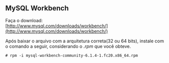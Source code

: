 MySQL Workbench
---

Faça o download:       
[http://www.mysql.com/downloads/workbench/](http://www.mysql.com/downloads/workbench/)


Após baixar o arquivo com a arquitetura correta(32 ou 64 bits), instale com o comando
a seguir, considerando o _.rpm_ que você obteve.

    # rpm -i mysql-workbench-community-6.1.4-1.fc20.x86_64.rpm

